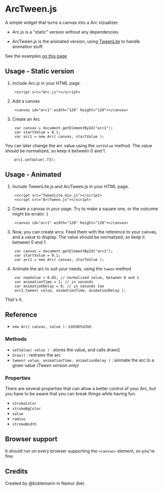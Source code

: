 ArcTween.js
===========

A simple widget that turns a canvas into a Arc vizualizer.

- Arc.js is a "static" version without any dependencies

- ArcTween.js is the animated version, using [TweenLite](http://www.greensock.com/gsap-js/) to handle animation stuff.


See the examples [on this page](http://boblemarin.github.io/ArcTween.js/)

Usage - Static version
----------------------

1. Include Arc.js in your HTML page.

		<script src="Arc.js"></script>

2. Add a canvas

		<canvas id="arc1" width="120" height="120"></canvas>

3. Create an Arc

		var canvas = document.getElementById("arc1");
		var startValue = 0.1;
		var arc1 = new Arc( canvas, startValue );

You can later change the arc value using the `setValue` method. The value should be normalized, so keep it between 0 and 1.

		arc1.setValue(.73);


Usage - Animated
----------------


1. Include TweenLite.js and ArcTween.js in your HTML page.

		<script src="TweenLite.min.js"></script>
		<script src="ArcTween.js"></script>

2. Create a canvas in your page. Try to make a square one, or the outcome might be erratic :)

		<canvas id="arc1" width="120" height="120"></canvas>

3. Now, you can create arcs. Feed them with the reference to your canvas, and a value to display. The value should be normalized, so keep it between 0 and 1.

		var canvas = document.getElementById("arc1");
		var startValue = 0.1;
		var arc1 = new Arc( canvas, startValue );
  
4. Animate the arc to suit your needs, using the `tween` method

		var newValue = 0.85; // normalized value, between 0 and 1
		var animationTime = 1; // in seconds
		var animationDelay = 0; // in seconds too
		arc1.tween( value, animationTime, animationDelay );
    
    
That's it.

Reference
---------

- `new Arc( canvas, value )` : constructor

### Methods

- `setValue( value )` : stores the value, and calls draw()
- `draw()` : redraws the arc
- `tween( value, animationTime, animationDelay )` : animate the arc to a given value *(Tween version only)*

### Properties

There are several properties that can allow a better control of your Arc, but you have to be aware that you can break things while having fun.

- `strokeColor`
- `strokeBgColor`
- `value`
- `radius`
- `strokeWidth`


Browser support
---------------

It should run on every browser supporting the `<canvas>` element, so you're fine.



Credits
-------

Created by @boblemarin in Namur (be).
